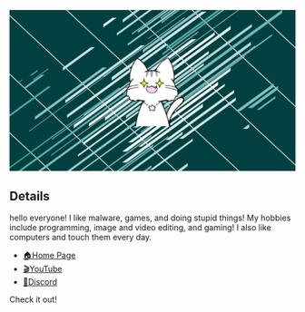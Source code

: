 ![Open Source at piennu777](https://github.com/piennu777/piennu777/blob/main/1111.png)

## Details

hello everyone!
I like malware, games, and doing stupid things!
My hobbies include programming, image and video editing, and gaming!
I also like computers and touch them every day.

* [🏠Home Page](http://piennu777.cf/)
* [🎬YouTube](https://www.youtube.com/channel/UC2vkUJsWbd5vOyOjALPyrRQ/featured)
* [🔷Discord](https://discord.io/piennu777)

Check it out!

